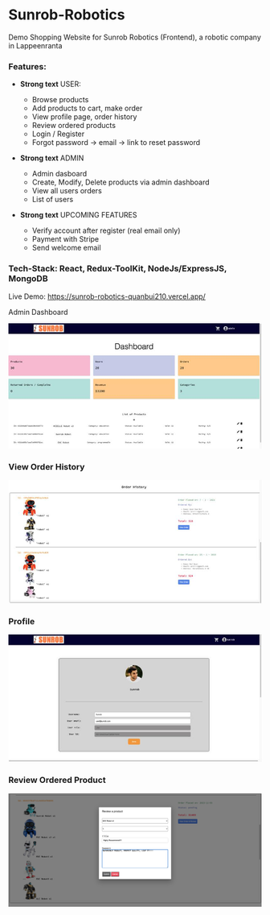 # Sunrob-Robotics
Demo Shopping Website for Sunrob Robotics (Frontend), a robotic company in Lappeenranta

### Features:
- **Strong text** USER:
    - Browse products
    - Add products to cart, make order
    - View profile page, order history
    - Review ordered products
    - Login / Register 
    - Forgot password -> email -> link to reset password

- **Strong text** ADMIN
    - Admin dasboard
    - Create, Modify, Delete products via admin dashboard
    - View all users orders
    - List of users


- **Strong text** UPCOMING FEATURES
    - Verify account after register (real email only)
    - Payment with Stripe
    - Send welcome email


### Tech-Stack: React, Redux-ToolKit, NodeJs/ExpressJS, MongoDB


Live Demo: https://sunrob-robotics-quanbui210.vercel.app/



 Admin Dashboard

![admin dashboard](image-3.png)

### View Order History
![order-history](image-2.png)

### Profile 

![profile](image-1.png)


### Review Ordered Product

![review](image.png)




